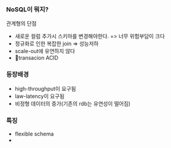 


### NoSQL이 뭐지?
관계형의 단점 
- 새로운 컬럼 추가시 스키마를 변경해야한다. => 너무 위험부담이 크다
- 정규화로 인한 복잡한 join => 성능저하
- scale-out에 유연하지 않다
- transacion ACID

### 등장배경
- high-throughput이 요구됨
- law-latency이 요구됨
- 비정형 데이터의 증가(기존의 rdb는 유연성이 떨어짐)


### 특징
- flexible schema
- 


